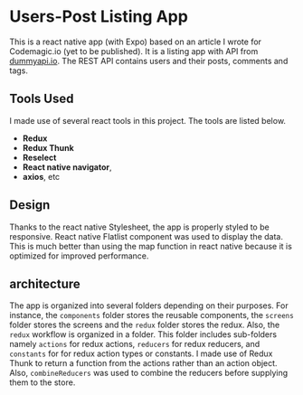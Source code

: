# Users-Post Listing App

This is a react native app (with Expo) based on an article I wrote for Codemagic.io (yet to be published). It is a listing app with API from [dummyapi.io](https://dummyapi.io/).
The REST API contains users and their posts, comments and tags. 

## Tools Used
I made use of several react tools in this project. The tools are listed below.
- **Redux**
- **Redux Thunk**
- **Reselect**
- **React native navigator**, 
- **axios**, etc

## Design
Thanks to the react native Stylesheet, the app is properly styled to be responsive. React native Flatlist component was used to display the data. This is much better than using
the map function in react native because it is optimized for improved performance.

## architecture
The app is organized into several folders depending on their purposes. For instance, the `components` folder stores the reusable components, the `screens` folder stores the screens
and the `redux` folder stores the redux. Also, the `redux` workflow is organized in a folder. This folder includes sub-folders namely `actions` for redux actions, `reducers`
for redux reducers, and `constants` for for redux action types or constants. I made use of Redux Thunk to return a function from the actions rather than an action object.
Also, `combineReducers` was used to combine the reducers before supplying them to the store. 
